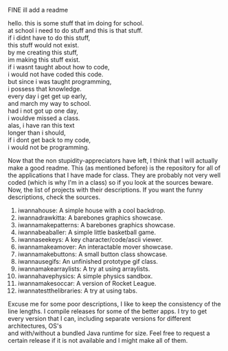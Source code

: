 FINE ill add a readme

hello. this is some stuff that im doing for school.  
at school i need to do stuff and this is that stuff.  
if i didnt have to do this stuff,  
this stuff would not exist.  
by me creating this stuff,  
im making this stuff exist.  
if i wasnt taught about how to code,  
i would not have coded this code.  
but since i was taught programming,  
i possess that knowledge.  
every day i get get up early,  
and march my way to school.  
had i not got up one day,  
i wouldve missed a class.  
alas, i have ran this text  
longer than i should,  
if i dont get back to my code,  
i would not be programming.  

Now that the non stupidity-appreciators have left, I think that I will actually make a good readme. This (as mentioned before) is the repository for all of the applications that I have made for class. They are probably not very well coded (which is why I'm in a class) so if you look at the sources beware. Now, the list of projects with their descriptions. If you want the funny descriptions, check the sources.  
1. iwannahouse: A simple house with a cool backdrop.  
2. iwannadrawkitta: A barebones graphics showcase.  
3. iwannamakepatterns: A barebones graphics showcase.  
4. iwannabeaballer: A simple little basketball game.  
5. iwannaseekeys: A key character/code/ascii viewer.  
6. iwannamakeamover: An interactable mover showcase.  
7. iwannamakebuttons: A small button class showcase.  
8. iwannausegifs: An unfinished prototype gif class.  
9. iwannamakearraylists: A try at using arraylists.  
10. iwannahavephysics: A simple physics sandbox.  
11. iwannamakesoccar: A version of Rocket League.  
12. iwannatestthelibraries: A try at using tabs.

Excuse me for some poor descriptions, I like to keep the consistency of the line lengths. I compile releases for some of the better apps. I try to get every version that I can, including separate versions for different architectures, OS's  
and with/without a bundled Java runtime for size. Feel free to request a certain release if it is not available and I might make all of them.  
